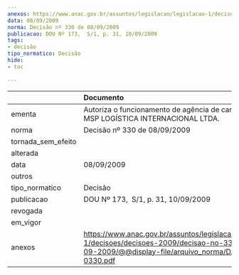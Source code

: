 ```yaml
---
anexos: https://www.anac.gov.br/assuntos/legislacao/legislacao-1/decisoes/decisoes-2009/decisao-no-330-de-08-09-2009/@@display-file/arquivo_norma/DA2009-0330.pdf
data: 08/09/2009
norma: Decisão nº 330 de 08/09/2009
publicacao: DOU Nº 173,  S/1, p. 31, 10/09/2009
tags:
- decisão
tipo_normatico: Decisão
hide: 
- toc 
 
---
```


|                    | Documento                                                                                                                                                 |
|:-------------------|:----------------------------------------------------------------------------------------------------------------------------------------------------------|
| ementa             | Autoriza o funcionamento de agência de carga aérea - MSP LOGÍSTICA INTERNACIONAL LTDA.                                                                    |
| norma              | Decisão nº 330 de 08/09/2009                                                                                                                              |
| tornada_sem_efeito |                                                                                                                                                           |
| alterada           |                                                                                                                                                           |
| data               | 08/09/2009                                                                                                                                                |
| outros             |                                                                                                                                                           |
| tipo_normatico     | Decisão                                                                                                                                                   |
| publicacao         | DOU Nº 173,  S/1, p. 31, 10/09/2009                                                                                                                       |
| revogada           |                                                                                                                                                           |
| em_vigor           |                                                                                                                                                           |
| anexos             | https://www.anac.gov.br/assuntos/legislacao/legislacao-1/decisoes/decisoes-2009/decisao-no-330-de-08-09-2009/@@display-file/arquivo_norma/DA2009-0330.pdf |